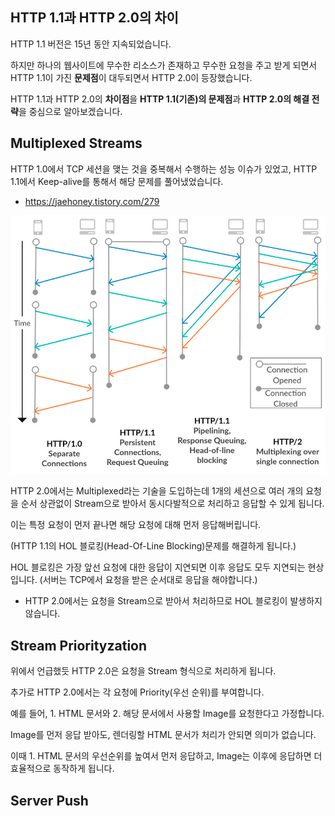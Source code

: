## HTTP 1.1과 HTTP 2.0의 차이

HTTP 1.1 버전은 15년 동안 지속되었습니다.

하지만 하나의 웹사이트에 무수한 리소스가 존재하고 무수한 요청을 주고 받게 되면서 HTTP 1.1이 가진 **문제점**이 대두되면서 HTTP 2.0이 등장했습니다.

HTTP 1.1과 HTTP 2.0의 **차이점**을 **HTTP 1.1(기존)의 문제점**과 **HTTP 2.0의 해결 전략**을 중심으로 알아보겠습니다.

## Multiplexed Streams

HTTP 1.0에서 TCP 세션을 맺는 것을 중복해서 수행하는 성능 이슈가 있었고, HTTP 1.1에서 Keep-alive를 통해서 해당 문제를 풀어냈었습니다.
- https://jaehoney.tistory.com/279

![img.png](img.png)

HTTP 2.0에서는 Multiplexed라는 기술을 도입하는데 1개의 세션으로 여러 개의 요청을 순서 상관없이 Stream으로 받아서 동시다발적으로 처리하고 응답할 수 있게 됩니다.

이는 특정 요청이 먼저 끝나면 해당 요청에 대해 먼저 응답해버립니다.

(HTTP 1.1의 HOL 블로킹(Head-Of-Line Blocking)문제를 해결하게 됩니다.)

HOL 블로킹은 가장 앞선 요청에 대한 응답이 지연되면 이후 응답도 모두 지연되는 현상입니다. (서버는 TCP에서 요청을 받은 순서대로 응답을 해야합니다.)
- HTTP 2.0에서는 요청을 Stream으로 받아서 처리하므로 HOL 블로킹이 발생하지 않습니다.

## Stream Priorityzation

위에서 언급했듯 HTTP 2.0은 요청을 Stream 형식으로 처리하게 됩니다.

추가로 HTTP 2.0에서는 각 요청에 Priority(우선 순위)를 부여합니다.

예를 들어, 1. HTML 문서와 2. 해당 문서에서 사용할 Image를 요청한다고 가정합니다.

Image를 먼저 응답 받아도, 렌더링할 HTML 문서가 처리가 안되면 의미가 없습니다.

이때 1. HTML 문서의 우선순위를 높여서 먼저 응답하고, Image는 이후에 응답하면 더 효율적으로 동작하게 됩니다.

## Server Push




